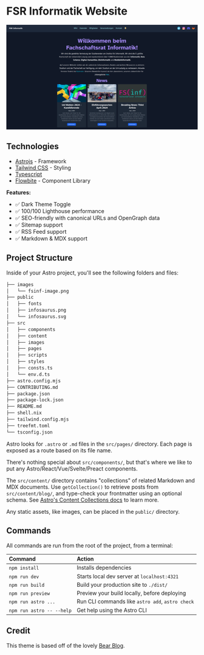# FSR Informatik Website

![FSR Informatik](images/fsinf-image.png)

## Technologies

- [Astrojs](https://astro.build/) - Framework
- [Tailwind CSS](https://tailwindcss.com/) - Styling
- [Typescript](https://www.typescriptlang.org/)
- [Flowbite](https://flowbite.com/) - Component Library

**Features:**

- ✅ Dark Theme Toggle
- ✅ 100/100 Lighthouse performance
- ✅ SEO-friendly with canonical URLs and OpenGraph data
- ✅ Sitemap support
- ✅ RSS Feed support
- ✅ Markdown & MDX support

## Project Structure

Inside of your Astro project, you'll see the following folders and files:

```sh
├── images
│   └── fsinf-image.png
├── public
│   ├── fonts
│   ├── infosaurus.png
│   └── infosaurus.svg
├── src
│   ├── components
│   ├── content
│   ├── images
│   ├── pages
│   ├── scripts
│   ├── styles
│   ├── consts.ts
│   └── env.d.ts
├── astro.config.mjs
├── CONTRIBUTING.md
├── package.json
├── package-lock.json
├── README.md
├── shell.nix
├── tailwind.config.mjs
├── treefmt.toml
└── tsconfig.json
```

Astro looks for `.astro` or `.md` files in the `src/pages/` directory. Each page is exposed as a route based on its file name.

There's nothing special about `src/components/`, but that's where we like to put any Astro/React/Vue/Svelte/Preact components.

The `src/content/` directory contains "collections" of related Markdown and MDX documents. Use `getCollection()` to retrieve posts from `src/content/blog/`, and type-check your frontmatter using an optional schema. See [Astro's Content Collections docs](https://docs.astro.build/en/guides/content-collections/) to learn more.

Any static assets, like images, can be placed in the `public/` directory.

## Commands

All commands are run from the root of the project, from a terminal:

| Command                   | Action                                           |
| :------------------------ | :----------------------------------------------- |
| `npm install`             | Installs dependencies                            |
| `npm run dev`             | Starts local dev server at `localhost:4321`      |
| `npm run build`           | Build your production site to `./dist/`          |
| `npm run preview`         | Preview your build locally, before deploying     |
| `npm run astro ...`       | Run CLI commands like `astro add`, `astro check` |
| `npm run astro -- --help` | Get help using the Astro CLI                     |

## Credit

This theme is based off of the lovely [Bear Blog](https://github.com/HermanMartinus/bearblog/).
